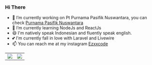 ### Hi There

- 🔭 I’m currently working on Pt Purnama Pasifik Nuswantara, you can check <a href="https://purwantara.id">Purnama Pasifik Nuswantara</a>
- 🌱 I’m currently learning NodeJs and ReactJs
- 😄 I'm natively speak Indonesian and fluently speak english.
- 💕 I'm currently fall in love with Laravel and Livewire
- 📫 You can reach me at my instagram <a href="https://instagram.com" target="_blank">Ezxxcode</a>


<table>
    <tr>
        <td>
            <a href="#">
                <img src="https://github-readme-stats.vercel.app/api?username=ezhasyafaat&&show_icons=true&theme=graywhite&count_private=true&hide_border=true&include_all_commits=true&custom_title=Statistics&icon_color=aaaaaa" />
            </a>
        </td>
        <td>
            <a href="#">
                <img src="https://github-readme-stats.vercel.app/api/top-langs/?username=ezhasyafaat&theme=graywhite&hide=css%2Chtml&layout=compact&langs_count=10&hide_border=true&card_width=445" />
            </a>
        </td>
    </tr>
</table>
